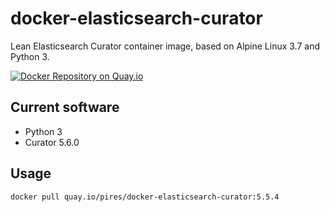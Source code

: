 # docker-elasticsearch-curator
Lean Elasticsearch Curator container image, based on Alpine Linux 3.7 and Python 3.

[![Docker Repository on Quay.io](https://quay.io/repository/pires/docker-elasticsearch-curator/status "Docker Repository on Quay.io")](https://quay.io/repository/pires/docker-elasticsearch-curator)

## Current software

* Python 3
* Curator 5.6.0

## Usage

```
docker pull quay.io/pires/docker-elasticsearch-curator:5.5.4
```
